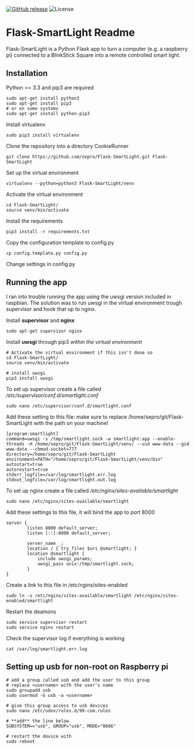 [![GitHub release](https://img.shields.io/github/release/sepro/Flask-SmartLight.svg)](https://github.com/sepro/Flask-SmartLight) ![License](http://img.shields.io/:license-mit-blue.svg)

Flask-SmartLight Readme
=======================

Flask-SmartLight is a Python Flask app to turn a computer (e.g. a raspberry pi) connected to a BlinkStick Square into
a remote controlled smart light.

Installation
------------

Python >= 3.3 and pip3 are required


    sudo apt-get install python3
    sudo apt-get install pip3
    # or on some systems 
    sudo apt-get install python-pip3
      

Install virtualenv

    sudo pip3 install virtualenv


Clone the repository into a directory CookieRunner

    git clone https://github.com/sepro/Flask-SmartLight.git Flask-SmartLight

Set up the virtual environment
  
    virtualenv --python=python3 Flask-SmartLight/venv

Activate the virtual environment

    cd Flask-SmartLight/
    source venv/bin/activate

Install the requirements

    pip3 install -r requirements.txt

Copy the configuration template to config.py

    cp config.template.py config.py

Change settings in config.py

Running the app
---------------

I ran into trouble running the app using the uwsgi version included in raspbian. The solution was to run uwsgi in the
virtual environment trough supervisor and hook that up to nginx.

Install **supervisor** and **nginx**

    sudo apt-get supervisor nginx
    
Install **uwsgi** through pip3 *within the virtual environment*

    # Activate the virtual environment if this isn't done so
    cd Flask-SmartLight/
    source venv/bin/activate

    # install uwsgi
    pip3 install uwsgi
    
To set up supervisor create a file called */etc/supervisor/conf.d/smartlight.conf*

    sudo nano /etc/supervisor/conf.d/smartlight.conf
    
Add these setting to this file: make sure to replace /home/sepro/git/Flask-SmartLight with the path on your machine!

    [program:smartlight]
    command=uwsgi -s /tmp/smartlight.sock -w smartlight:app --enable-threads -H /home/sepro/git/Flask-SmartLight/venv/ --uid www-data --gid www-data --chmod-socket=777
    directory=/home/sepro/git/Flask-SmartLight
    environment=PATH="/home/sepro/git/Flask-SmartLight/venv/bin"
    autostart=true
    autorestart=true
    stderr_logfile=/var/log/smartlight.err.log
    stdout_logfile=/var/log/smartlight.out.log


To set up nginx create a file called */etc/nginx/sites-available/smartlight*

    sudo nano /etc/nginx/sites-available/smartlight

Add these settings to this file, it will bind the app to port 8000


    server {
            listen 8000 default_server;
            listen [::]:8000 default_server;
    
            server_name _;
            location / { try_files $uri @smartlight; }
            location @smartlight {
                include uwsgi_params;
                uwsgi_pass unix:/tmp/smartlight.sock;
            }
    }

Create a link to this file in /etc/nginx/sites-enabled

    sudo ln -s /etc/nginx/sites-available/smartlight /etc/nginx/sites-enabled/smartlight
    
Restart the deamons
  
    sudo service supervisor restart
    sudo service nginx restart
    
Check the supervisor log if everything is working

    cat /var/log/smartlight.err.log


Setting up usb for non-root on Raspberry pi
-------------------------------------------

    # add a group called usb and add the user to this group
    # replace <username> with the user's name
    sudo groupadd usb
    sudo usermod -G usb -a <username>
    
    # give this group access to usb devices
    sudo nano /etc/udev/rules.d/99-com.rules
    
    # **add** the line below
    SUBSYSTEM=="usb", GROUP="usb", MODE="0666"
    
    # restart the device with
    sudo reboot
    